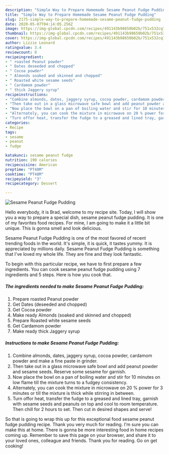 ```yaml
---
description: "Simple Way to Prepare Homemade Sesame Peanut Fudge Pudding"
title: "Simple Way to Prepare Homemade Sesame Peanut Fudge Pudding"
slug: 2175-simple-way-to-prepare-homemade-sesame-peanut-fudge-pudding
date: 2020-05-07T04:14:05.256Z
image: https://img-global.cpcdn.com/recipes/491143b98650b02b/751x532cq70/sesame-peanut-fudge-pudding-recipe-main-photo.jpg
thumbnail: https://img-global.cpcdn.com/recipes/491143b98650b02b/751x532cq70/sesame-peanut-fudge-pudding-recipe-main-photo.jpg
cover: https://img-global.cpcdn.com/recipes/491143b98650b02b/751x532cq70/sesame-peanut-fudge-pudding-recipe-main-photo.jpg
author: Lizzie Leonard
ratingvalue: 3.4
reviewcount: 8
recipeingredient:
- " roasted Peanut powder"
- " Dates deseeded and chopped"
- " Cocoa powder"
- " Almonds soaked and skinned and chopped"
- " Roasted white sesame seeds"
- " Cardamom powder"
- " thick Jaggery syrup"
recipeinstructions:
- "Combine almonds, dates, jaggery syrup, cocoa powder, cardamom powder and make a fine paste in grinder."
- "Then take out in a glass microwave safe bowl and add peanut powder and sesame seeds. Reserve some sesame for garnish."
- "Now place the bowl on a pan of boiling water and stir for 10 minutes on low flame till the mixture turns to a fudgey consistency."
- "Alternately, you can cook the mixture in microwave on 20 % power for 3 minutes or till the mixture is thick while stirring in between."
- "Turn offor heat, transfer the fudge to a greased and lined tray, garnish with sesame seeds and peanuts on top and cool to room temperature. Then chill for 2 hours to set. Then cut in desired shapes and serve!"
categories:
- Recipe
tags:
- sesame
- peanut
- fudge

katakunci: sesame peanut fudge 
nutrition: 190 calories
recipecuisine: American
preptime: "PT40M"
cooktime: "PT48M"
recipeyield: "3"
recipecategory: Dessert

---
```



![Sesame Peanut Fudge Pudding](https://img-global.cpcdn.com/recipes/491143b98650b02b/751x532cq70/sesame-peanut-fudge-pudding-recipe-main-photo.jpg)

Hello everybody, it is Brad, welcome to my recipe site. Today, I will show you a way to prepare a special dish, sesame peanut fudge pudding. It is one of my favorites food recipes. For mine, I am going to make it a little bit unique. This is gonna smell and look delicious.

Sesame Peanut Fudge Pudding is one of the most favored of recent trending foods in the world. It's simple, it is quick, it tastes yummy. It is appreciated by millions daily. Sesame Peanut Fudge Pudding is something that I've loved my whole life. They are fine and they look fantastic.




To begin with this particular recipe, we have to first prepare a few ingredients. You can cook sesame peanut fudge pudding using 7 ingredients and 5 steps. Here is how you cook that.

<!--inarticleads1-->

##### The ingredients needed to make Sesame Peanut Fudge Pudding:

1. Prepare  roasted Peanut powder
1. Get  Dates (deseeded and chopped)
1. Get  Cocoa powder
1. Make ready  Almonds (soaked and skinned and chopped)
1. Prepare  Roasted white sesame seeds
1. Get  Cardamom powder
1. Make ready  thick Jaggery syrup




<!--inarticleads2-->

##### Instructions to make Sesame Peanut Fudge Pudding:

1. Combine almonds, dates, jaggery syrup, cocoa powder, cardamom powder and make a fine paste in grinder.
1. Then take out in a glass microwave safe bowl and add peanut powder and sesame seeds. Reserve some sesame for garnish.
1. Now place the bowl on a pan of boiling water and stir for 10 minutes on low flame till the mixture turns to a fudgey consistency.
1. Alternately, you can cook the mixture in microwave on 20 % power for 3 minutes or till the mixture is thick while stirring in between.
1. Turn offor heat, transfer the fudge to a greased and lined tray, garnish with sesame seeds and peanuts on top and cool to room temperature. Then chill for 2 hours to set. Then cut in desired shapes and serve!




So that is going to wrap this up for this exceptional food sesame peanut fudge pudding recipe. Thank you very much for reading. I'm sure you can make this at home. There is gonna be more interesting food in home recipes coming up. Remember to save this page on your browser, and share it to your loved ones, colleague and friends. Thank you for reading. Go on get cooking!
